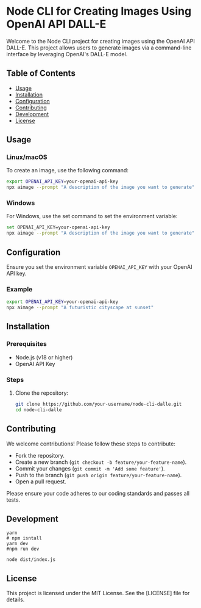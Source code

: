 # Node CLI for Creating Images Using OpenAI API DALL-E

Welcome to the Node CLI project for creating images using the OpenAI API DALL-E. This project allows users to generate images via a command-line interface by leveraging OpenAI's DALL-E model.

## Table of Contents

- [Usage](#usage)
- [Installation](#installation)
- [Configuration](#configuration)
- [Contributing](#contributing)
- [Development](#development)
- [License](#license)


## Usage
### Linux/macOS
To create an image, use the following command:

```bash
export OPENAI_API_KEY=your-openai-api-key
npx aimage --prompt "A description of the image you want to generate"
```

### Windows
For Windows, use the set command to set the environment variable:

```bash
set OPENAI_API_KEY=your-openai-api-key
npx aimage --prompt "A description of the image you want to generate"
```

## Configuration
Ensure you set the environment variable `OPENAI_API_KEY` with your OpenAI API key.

### Example

```bash
export OPENAI_API_KEY=your-openai-api-key
npx aimage --prompt "A futuristic cityscape at sunset"
```

## Installation

### Prerequisites

- Node.js (v18 or higher)
- OpenAI API Key

### Steps

1. Clone the repository:
   ```sh
   git clone https://github.com/your-username/node-cli-dalle.git
   cd node-cli-dalle


## Contributing
We welcome contributions! Please follow these steps to contribute:

* Fork the repository.
* Create a new branch (`git checkout -b feature/your-feature-name`).
* Commit your changes (`git commit -m 'Add some feature'`).
* Push to the branch (`git push origin feature/your-feature-name`).
* Open a pull request.

Please ensure your code adheres to our coding standards and passes all tests.

## Development

```
yarn
# npm isntall
yarn dev
#npm run dev
```

```
node dist/index.js
```


## License

This project is licensed under the MIT License. See the [LICENSE] file for details.

